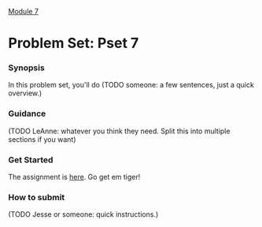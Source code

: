 [Module 7](../..)

# Problem Set: Pset 7

### Synopsis
In this problem set, you'll do (TODO someone: a few sentences, just a quick overview.)

### Guidance
(TODO LeAnne: whatever you think they need. Split this into multiple sections if you want)

### Get Started
The assignment is <a href="http://cdn.cs50.net/2015/fall/psets/7/pset7/pset7.html" target="_blank">here</a>. Go get em tiger!

### How to submit 
(TODO Jesse or someone: quick instructions.)
